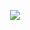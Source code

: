 <p align="center">
  <a href="https://github.com/hongyangAndroid">
    <img src="https://github-readme-stats.vercel.app/api?username=WenkaiZhou&count_private=true&show_icons=true&hide=contribs&include_all_commits=true" />
  </a>
</p>
